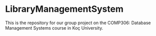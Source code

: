# LibraryManagementSystem

This is the repository for our group project on the COMP306: Database Management Systems course in Koç University.
